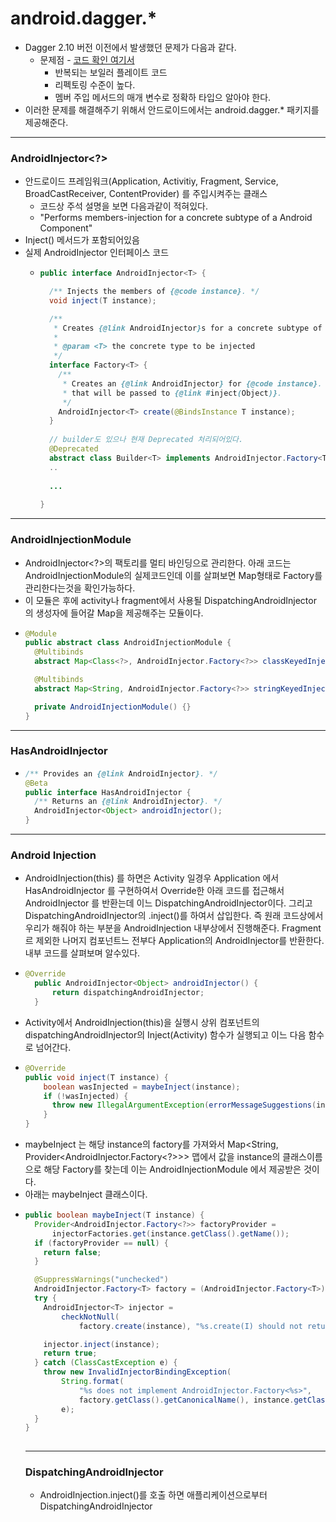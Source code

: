 # android.dagger.*
* Dagger 2.10 버전 이전에서 발생했던 문제가 다음과 같다.
  * 문제점 - [코드 확인 여기서](https://github.com/sdk0213/Developer-Track/blob/master/안드로이드%20디자인%20패턴/(DI)Dagger2/안드로이드와%20Dagger2.md)
    * 반복되는 보일러 플레이트 코드
    * 리펙토링 수준이 높다.
    * 멤버 주입 메서드의 매개 변수로 정확하 타입으 알아야 한다.
* 이러한 문제를 해결해주기 위해서 안드로이드에서는 android.dagger.* 패키지를 제공해준다.
---
### AndroidInjector<?>
* 안드로이드 프레임워크(Application, Activitiy, Fragment, Service, BroadCastReceiver, ContentProvider) 를 주입시켜주는 클래스
  * 코드상 주석 설명을 보면 다음과같이 적혀있다.
  * "Performs members-injection for a concrete subtype of a Android Component"
* Inject() 메서드가 포함되어있음
* 실제 AndroidInjector 인터페이스 코드
  * ```java
    public interface AndroidInjector<T> {

      /** Injects the members of {@code instance}. */
      void inject(T instance);

      /**
       * Creates {@link AndroidInjector}s for a concrete subtype of a core Android type.
       *
       * @param <T> the concrete type to be injected
       */
      interface Factory<T> {
        /**
         * Creates an {@link AndroidInjector} for {@code instance}. This should be the same instance
         * that will be passed to {@link #inject(Object)}.
         */
        AndroidInjector<T> create(@BindsInstance T instance);
      }
 
      // builder도 있으나 현재 Deprecated 처리되어있다.
      @Deprecated
      abstract class Builder<T> implements AndroidInjector.Factory<T>
      ..
      
      ...
      
    }
---
### AndroidInjectionModule
* AndroidInjector<?>의 팩토리를 멀티 바인딩으로 관리한다. 아래 코드는 AndroidInjectionModule의 실제코드인데 이를 살펴보면 Map형태로 Factory를 관리한다는것을 확인가능하다.
* 이 모듈은 후에 activity나 fragment에서 사용될 DispatchingAndroidInjector 의 생성자에 들어갈 Map을 제공해주는 모듈이다.
* ```java
  @Module
  public abstract class AndroidInjectionModule {
    @Multibinds
    abstract Map<Class<?>, AndroidInjector.Factory<?>> classKeyedInjectorFactories();

    @Multibinds
    abstract Map<String, AndroidInjector.Factory<?>> stringKeyedInjectorFactories();

    private AndroidInjectionModule() {}
  }
---
### HasAndroidInjector
* ```java
  /** Provides an {@link AndroidInjector}. */
  @Beta
  public interface HasAndroidInjector {
    /** Returns an {@link AndroidInjector}. */
    AndroidInjector<Object> androidInjector();
  }
---
### Android Injection
* AndroidInjection(this) 를 하면은 Activity 일경우 Application 에서 HasAndroidInjector 를 구현하여서 Override한 아래 코드를 접근해서 AndroidInjector<Object> 를 반환는데 이느 DispatchingAndroidInjector이다. 그리고 DispatchingAndroidInjector의 .inject()를 하여서 삽입한다. 즉 원래 코드상에서 우리가 해줘야 하는 부분을 AndroidInjection 내부상에서 진행해준다. Fragment르 제외한 나머지 컴포넌트느 전부다 Application의 AndroidInjector<Object>를 반환한다. 내부 코드를 살펴보며 알수있다.
* ```java
  @Override
    public AndroidInjector<Object> androidInjector() {
        return dispatchingAndroidInjector;
    }
* Activity에서 AndroidInjection(this)을 실행시 상위 컴포넌트의 dispatchingAndroidInjector의 Inject(Activity) 함수가 실행되고 이느 다음 함수로 넘어간다.
* ```java
  @Override
  public void inject(T instance) {
      boolean wasInjected = maybeInject(instance);
      if (!wasInjected) {
        throw new IllegalArgumentException(errorMessageSuggestions(instance));
      }
  } 
* maybeInject 는 해당 instance의 factory를 가져와서 Map<String, Provider<AndroidInjector.Factory<?>>> 맵에서 값을 instance의 클래스이름으로 해당 Factory를 찾는데 이는 AndroidInjectionModule 에서 제공받은 것이다.
* 아래는 maybeInject 클래스이다.
* ```java
  public boolean maybeInject(T instance) {
    Provider<AndroidInjector.Factory<?>> factoryProvider =
        injectorFactories.get(instance.getClass().getName());
    if (factoryProvider == null) {
      return false;
    }

    @SuppressWarnings("unchecked")
    AndroidInjector.Factory<T> factory = (AndroidInjector.Factory<T>) factoryProvider.get();
    try {
      AndroidInjector<T> injector =
          checkNotNull(
              factory.create(instance), "%s.create(I) should not return null.", factory.getClass());

      injector.inject(instance);
      return true;
    } catch (ClassCastException e) {
      throw new InvalidInjectorBindingException(
          String.format(
              "%s does not implement AndroidInjector.Factory<%s>",
              factory.getClass().getCanonicalName(), instance.getClass().getCanonicalName()),
          e);
    }
  }
 
---
### DispatchingAndroidInjector
* AndroidInjection.inject()를 호출 하면 애플리케이션으로부터 DispatchingAndroidInjector<Object>를 얻게되고 해당 액티비티를 인자로 메소드 인젝션 하게 됩니다.
* If you don’t have child fragment and don’t inject anything in your fragments, then you don’t need to implement HasSupportFragmentInjector. 
---
### 전체적인 흐름
* AndroidSupportInjectionModule 에서 클래스이름과 해당 팩토리를 맵으로 만들고 이를 App과 Activity, Fragment 모듈에서 @IntoMap으로 클래스이름과 해당 컴포넌트의 팩토리르 넣어주면 <클래스, 팩토리>로 구성된 맵이 만들어진다. 그리고 하위 컴포넌트에서 AndroidInjection.inject(this); 를 진행을 하면은 결국에는 상위 컴포넌트의 DispatchingAndroidInjector.inject() 코드로 흐름을 따라가는데 여기서 앞서 만들었던 맵에서 클래스이름으로 팩토리를 찾아서 해당 팩토리(AndroidInjector.Factory<T>) 를 가지고 AndroidInjector<T>를 생성하고 생성하고 생성한 AndroidInjector<T> 의 inject() 를 진행한다. 이는 돌고 돌고 돌아왔지만 결국에는 Component가 implement 받은 AndroidInjector<App>인 AndroidInjector<MainActivity> 의 Inject()를 사용하기위함이다. 이는 곧 우리가 상위 Component를 받아서 하위 컴포넌트에서 Inject(this)를 스스로 작성해야 하느 코드를 Dagger가 대신 작성해준것처럼 작동하는 것이다. 
* ![androidDagger사용구조](https://user-images.githubusercontent.com/51182964/113390078-00257b80-93cc-11eb-8bbb-c1eee30416b9.png)
##### Application Component
* ```java
  @Singleton
  @Component(modules = {AndroidInjectionModule.class, AppModule.class})
  public interface AppComponent extends AndroidInjector<App> {
  
      @Component.Factory
      interface Factory extends AndroidInjector.Factory<App> {
      
      }
  }
##### Application Module
* ```java
  @Module(subcomponents = MainActivitySubcomponent.class)
  public abstract class AppModule {
      @Named("app")
      @Provides
      @Singleton
      static String provideString() {
          return "String from AppModule";
      }
      
      @Binds
      @IntoMap
      @ClassKey(MainActivity.class)
      abstract AndroidInjector.Factory<?> bindAndroidInjectorFactory(MainActivitySubcomponent.Factory factory);
   }
##### Application
* ```java
  public class App extends Application implements HasAndroidInjector {
    
      @Inject
      DispatchingAndroidInjector<Object> dispatchingAndroidInjector;
      
      @Override
      public void onCreate() {
          super.onCreate();
          DaggerAppComponent.factory()
                  .create(this)
                  .inject(this);
      }
      
      @Override
      public AndroidInjector<Object> androidInjector() {
          return dispatchingAndroidInjector;
      }
  }
##### MainActivitiy SubComponent
* ```java
  @ActivityScope
  @SubComponent(modules = {MainActivityModule.class})
  public interface MainActivitySubcomponent extends AndroidInjector<MainActivity> {
    
      @Subcomponent.Factory
      interface Factory extends AndroidInjector.Factory<MainActivitiy> {
      
      }
  }
##### MainActivitiy Module
* ```java
  @Module(Subcomponents = MainFragmentSubcomponent.class)
  public abstract class MainActivityModule {
  
      @Named("activity")
      @Provides
      @ActivityScope
      static String provideString() {
          return "String from MainActivitiyModule";
      }
      
      @Binds
      @IntoMap
      @ClassKey(MainFragment.class)
      abstract AndroidInjector.Factory<?> bindInjectorFactory(MainFragmentSubcomponent.Factory factory);
  }
  
##### MainActivitiy
* AndroidInjection.inject (this)는 super 전에 onCreate 메서드를 호출해야 한다.
* ```java
  public class MainActivity extends AppCompatActivity implements HasAndroidInjector {
      @Inject
      DispatchingAndroidInjector<Object> androidInjector;
  
      @Inject
      @Named("app")
      String appString;
      
      @Inject
      @Named("activity")
      String activityString;
      
      @Override
      protected void onCreate(Bundle savedInstanceState) {
          AndroidInjection.inject(this);
          Log.e("MainActivity", appString);
          Lgo.e("MainActivity", activityString);
          super.onCraete(svaedInstance);
          setContentView(R.layout.activity_main);
          getSupportFragmentManager().beginTransaction()
                  .replace(R.id.container, new MainFragment())
                  .commit();
      }
      
      @Override
      public AndroidInjector<Object> androidInjector() {
          return androidInjector;
      }
  }
##### Fragment Component
* HasSupportFragmentInjector
  * android.support.v4.app.Fragment 전용
* HasFragmentInjector
  * android.app.Fragment 전용
* ```java
  @FragmentScope
  @SubCompoennt(modules = MainFragmentModule.class)
  public interface MainFragmentSubcomponent extends AndroidInjector<MainFragment> {
  
      @Subcomponent.Factory
      interface Factory extends AndroidInjector.Factory<MainFragment> {
       
      }
  }
##### Fragment Module
* ```java
  @Module
  public class MainFragmentModule {
  
      @Named("fragment")
      @Provides
      @FragmentScope
      String provideString() {
          return "String from fragment";
      }
  }
##### Fragment
* Fragment의 경우 super 전에 onAttach 메서드에서 AndroidSupportInjection.inject (this)를 호출 할 수 있다.
* ```java
  public class MainFragment extends Fragment {
      @Inject
      @Named("app")
      String appString;
      
      @Inject
      @Named("activity")
      String activityString;
      
      @Inject
      @Named("fragment")
      String fragmentString;
      
      @Override
      public void onAttach(Context context) {
          AndroidSupportInjection.inject(this);
          Log.e("MainFragment", appString);
          Log.e("MainFragment", activityString);
          Log.e("MainFragment", fragmentString);
          super.onAttach(context);
      }
   }
   
   // result:
   // E/MainActivity: String from AppModule
   // E/MainActivity: String from MainActivityModule
   // E/MainFragment: String from AppModule
   // E/MainFragment: String from MainActivityModule
   // E/MainFragment: String from Fragment
   
---
### 변화점
##### MainActivity
* ```java
  component = ((App)getApplication()).getAppComponent()
                .mainAcitivitYcomponentBuilder()
                .setModule(new MainActivityModule())
                .setActivity(this)
                .build();
  component.inject(this);
  
  // ▼▼▼▼▼▼▼▼▼▼▼▼▼▼▼▼
  
  AndroidInjection.inject(this)
##### Fragment
* ```java
  if (getActivity() instanceof MainActivity) {
     ((MainActivity) getActivitiy()).getComponent()
             .mainFragmentComponentBuilder()
             .setModule(new MainFragmentModule())
             .setFragment(this)
             .build()
             .inject(this);
  }
 
  // ▼▼▼▼▼▼▼▼▼▼▼▼▼▼▼▼
  
  AndroidSupportInjection.inject(this);
